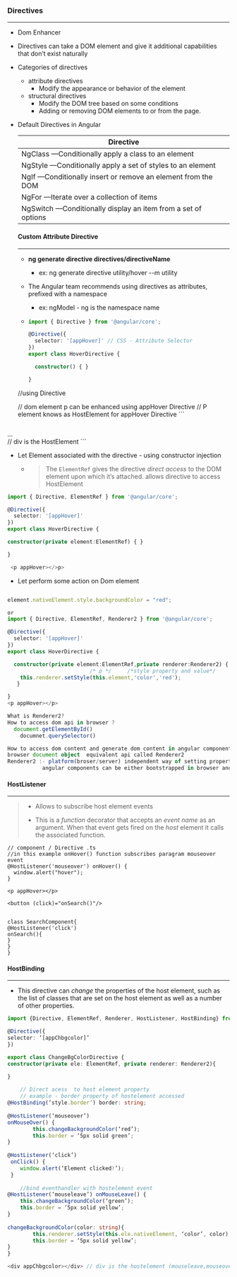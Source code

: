 ### Directives

___

- Dom Enhancer

- Directives can take a DOM element and give it additional capabilities that
  don’t exist naturally

- Categories of directives

  - attribute directives
    - Modify the appearance or behavior of the element
  - structural directives
    - Modify the DOM tree based on some conditions
    - Adding or removing DOM elements to or from the page.

- Default Directives in Angular

  | Directive                                                    |
  | ------------------------------------------------------------ |
  | NgClass —Conditionally apply a class to an element           |
  | NgStyle —Conditionally apply a set of styles to an element   |
  | NgIf —Conditionally insert or remove an element from the DOM |
  | NgFor —Iterate over a collection of items                    |
  | NgSwitch —Conditionally display an item from a set of options |

  

  #### Custom Attribute Directive

  ---

  - **ng generate directive directives/directiveName**

    - ex: ng generate directive utility/hover --m utility

  - The Angular team recommends using directives as attributes, prefixed with a namespace

    - ex: ngModel - ng is the namespace name
  
  - ```typescript
    import { Directive } from '@angular/core';
    
    @Directive({
      selector: '[appHover]' // CSS - Attribute Selector
    })
    export class HoverDirective {
    
      constructor() { }
    
    }
  //using Directive
    <p appHover></p> // dom element p can be enhanced using appHover Directive
				 // P element knows as HostElement for appHover Directive
    ```
    
    

  ```html
<div class="card card-block" appHover>...</div> // div is the HostElement
  ```

  - Let Element associated with the directive - using constructor injection 
  
    - > The `ElementRef` gives the directive *direct access* to the DOM element upon which it’s attached.
      >  allows directive to access HostElement
  
  ```typescript
  import { Directive, ElementRef } from '@angular/core';
  
  @Directive({
    selector: '[appHover]'
  })
  export class HoverDirective {
  
  constructor(private element:ElementRef) { }
  
}
  
   <p appHover></>p>

  ```
  
  - Let perform some action on Dom element 
  
  
  
  
  ```typescript
 
  element.nativeElement.style.backgroundColor = "red";
  
  or
  import { Directive, ElementRef, Renderer2 } from '@angular/core';
  
  @Directive({
    selector: '[appHover]'
  })
  export class HoverDirective {
  
    constructor(private element:ElementRef,private renderer:Renderer2) {
  							/* p */     /*style property and value*/
      this.renderer.setStyle(this.element,'color','red');
     }

  }
<p appHover></p>
  
What is Renderer2?
  How to access dom api in browser ?
    document.getElementById()
      documnet.querySelector()
  
  How to access dom content and generate dom content in angular components or directives
browser document object  equivalent api called Renderer2
  Renderer2 :- platform(broser/server) independent way of setting properties of an element
			 angular components can be either bootstrapped in browser and server as well
  ```
  
  
  
  #### HostListener

  ---

  > - Allows to subscribe host element  events
>
  > - This is a *function* decorator that accepts an *event name* as an argument. When that event gets fired on the *host* element it calls the associated function.

  

  ```
// component / Directive .ts
  //in this example onHover() function subscribes paragram mouseover event 
  @HostListener('mouseover') onHover() {
    window.alert("hover");
  }
  
  <p appHover></p>
  
  <button (click)="onSearch()"/>
  
  
  class SearchComponent{
  @HostListener('click') 
  onSearch(){
  }
  }
  }
  ```
  
  
  
  #### HostBinding
  
  ---
  
  - This directive can *change* the properties of the host element, such as the list of classes that are set on the host element as well as a number of other properties.
  
  
  
  

```typescript
import {Directive, ElementRef, Renderer, HostListener, HostBinding} from ‘@angular/core’;

@Directive({
selector: ‘[appChbgcolor]’
})

export class ChangeBgColorDirective {
constructor(private ele: ElementRef, private renderer: Renderer2){

}
 
    // Direct acess  to host element property 
    // example - border property of hostelement accessed 
@HostBinding(‘style.border’) border: string;
    
@HostListener(‘mouseover’)
onMouseOver() {
    	this.changeBackgroundColor(‘red’);
		this.border = ‘5px solid green’;
}
    
@HostListener(‘click’)
 onClick() {
    window.alert(‘Element clicked!’);
 }
 
    //bind eventhandler with hostelement event
@HostListener(‘mouseleave’) onMouseLeave() {
    this.changeBackgroundColor(‘green’);
	this.border = ‘5px solid yellow’;
}
    
changeBackgroundColor(color: string){
		this.renderer.setStyle(this.ele.nativeElement, ‘color’, color);
	    this.border = ‘5px solid yellow’;
}
}

<div appChbgcolor></div> // div is the hostelement (mouseleave,mouseover,click) events handled in directive
```

